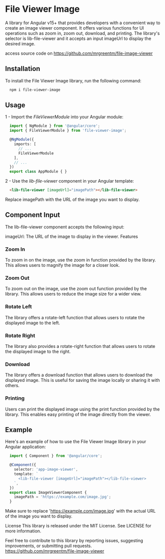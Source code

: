 # File Viewer Image

A library for Angular v15+ that provides developers with a convenient way to create an image viewer component. It offers various functions for UI operations such as zoom in, zoom out, download, and printing. The library's selector is lib-file-viewer and it accepts an input imageUrl to display the desired image.

access source code on https://github.com/mrgreentm/file-image-viewer

## Installation

To install the File Viewer Image library, run the following command:

```bash
  npm i file-viewer-image
```

## Usage 
1 - Import the *FileViewerModule* into your Angular module:

```typescript
  import { NgModule } from '@angular/core';
  import { FileViewerModule } from 'file-viewer-image';

  @NgModule({
    imports: [
      // ...
      FileViewerModule
    ],
    // ...
  })
  export class AppModule { }
```

2 - Use the *lib-file-viewer* component in your Angular template:

```html
  <lib-file-viewer [imageUrl]="imagePath"></lib-file-viewer>
```
Replace imagePath with the URL of the image you want to display.


## Component Input
The lib-file-viewer component accepts the following input:

imageUrl: The URL of the image to display in the viewer.
Features
### Zoom In
To zoom in on the image, use the zoom in function provided by the library. This allows users to magnify the image for a closer look.

### Zoom Out
To zoom out on the image, use the zoom out function provided by the library. This allows users to reduce the image size for a wider view.


### Rotate Left
The library offers a rotate-left function that allows users to rotate the displayed image to the left.

### Rotate Right
The library also provides a rotate-right function that allows users to rotate the displayed image to the right.

### Download
The library offers a download function that allows users to download the displayed image. This is useful for saving the image locally or sharing it with others.

### Printing
Users can print the displayed image using the print function provided by the library. This enables easy printing of the image directly from the viewer.

## Example
Here's an example of how to use the File Viewer Image library in your Angular application:

```typescript
  import { Component } from '@angular/core';

  @Component({
    selector: 'app-image-viewer',
    template: `
      <lib-file-viewer [imageUrl]="imagePath"></lib-file-viewer>
    `,
  })
  export class ImageViewerComponent {
    imagePath = 'https://example.com/image.jpg';
  }
```
Make sure to replace 'https://example.com/image.jpg' with the actual URL of the image you want to display.

License
This library is released under the MIT License. See LICENSE for more information.

Feel free to contribute to this library by reporting issues, suggesting improvements, or submitting pull requests.
https://github.com/mrgreentm/file-image-viewer

